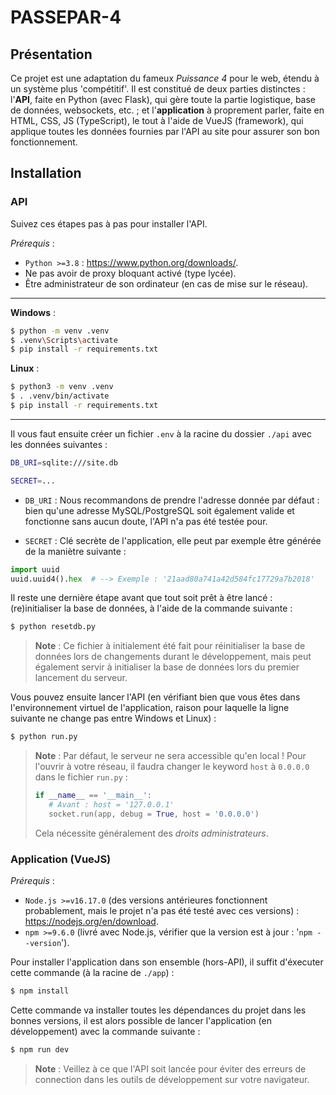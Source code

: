 # PASSEPAR-4

## Présentation

Ce projet est une adaptation du fameux *Puissance 4* pour le web, étendu à un système plus 'compétitif'. Il est constitué de deux parties distinctes : l'**API**, faite en Python (avec Flask), qui gère toute la partie logistique, base de données, websockets, etc. ; et l'**application** à proprement parler, faite en HTML, CSS, JS (TypeScript), le tout à l'aide de VueJS (framework), qui applique toutes les données fournies par l'API au site pour assurer son bon fonctionnement.

## Installation

### API

Suivez ces étapes pas à pas pour installer l'API.

*Prérequis* : 
- `Python >=3.8` : https://www.python.org/downloads/.
- Ne pas avoir de proxy bloquant activé (type lycée).
- Être administrateur de son ordinateur (en cas de mise sur le réseau).

<hr/>

**Windows** :
```bash
$ python -m venv .venv
$ .venv\Scripts\activate
$ pip install -r requirements.txt
```

**Linux** : 
```bash
$ python3 -m venv .venv
$ . .venv/bin/activate
$ pip install -r requirements.txt
```

<hr/>

Il vous faut ensuite créer un fichier `.env` à la racine du dossier `./api` avec les données suivantes :

```bash
DB_URI=sqlite:///site.db 

SECRET=...
```

- `DB_URI` : Nous recommandons de prendre l'adresse donnée par défaut : bien qu'une adresse MySQL/PostgreSQL soit également valide et fonctionne sans aucun doute, l'API n'a pas été testée pour.

- `SECRET` : Clé secrète de l'application, elle peut par exemple être générée de la maniètre suivante :
```python
import uuid
uuid.uuid4().hex  # --> Exemple : '21aad80a741a42d584fc17729a7b2018'
```

Il reste une dernière étape avant que tout soit prêt à être lancé : (re)initialiser la base de données, à l'aide de la commande suivante : 

```bash
$ python resetdb.py
```

> **Note** : Ce fichier à initialement été fait pour réinitialiser la base de données lors de changements durant le développement, mais peut également servir à initialiser la base de données lors du premier lancement du serveur.

Vous pouvez ensuite lancer l'API (en vérifiant bien que vous êtes dans l'environnement virtuel de l'application, raison pour laquelle la ligne suivante ne change pas entre Windows et Linux) : 
```bash
$ python run.py
```

> **Note** : Par défaut, le serveur ne sera accessible qu'en local ! Pour l'ouvrir à votre réseau, il faudra changer le keyword `host` à `0.0.0.0` dans le fichier `run.py` :
> ```python
> if __name__ == '__main__':
>    # Avant : host = '127.0.0.1'
>    socket.run(app, debug = True, host = '0.0.0.0') 
> ```
> Cela nécessite généralement des *droits administrateurs*.

### Application (VueJS)

*Prérequis* :
- `Node.js >=v16.17.0` (des versions antérieures fonctionnent probablement, mais le projet n'a pas été testé avec ces versions) : https://nodejs.org/en/download.
- `npm >=9.6.0` (livré avec Node.js, vérifier que la version est à jour : '`npm --version`').

Pour installer l'application dans son ensemble (hors-API), il suffit d'éxecuter cette commande (à la racine de `./app`) :
```bash
$ npm install 
```
Cette commande va installer toutes les dépendances du projet dans les bonnes versions, il est alors possible de lancer l'application (en développement) avec la commande suivante :
```bash
$ npm run dev
```
> **Note** : Veillez à ce que l'API soit lancée pour éviter des erreurs de connection dans les outils de développement sur votre navigateur.
